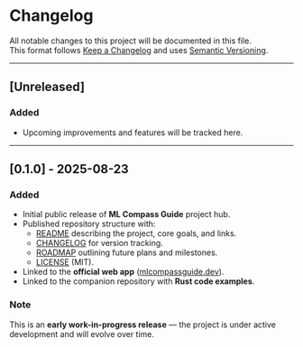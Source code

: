 # Changelog

All notable changes to this project will be documented in this file.  
This format follows [Keep a Changelog](https://keepachangelog.com/en/1.0.0/) and uses [Semantic Versioning](https://semver.org/).

---

## [Unreleased]

### Added
- Upcoming improvements and features will be tracked here.

---

## [0.1.0] - 2025-08-23

### Added
- Initial public release of **ML Compass Guide** project hub.  
- Published repository structure with:
  - [README](./README.md) describing the project, core goals, and links.  
  - [CHANGELOG](./CHANGELOG.md) for version tracking.  
  - [ROADMAP](./ROADMAP.md) outlining future plans and milestones.  
  - [LICENSE](./LICENSE) (MIT).  
- Linked to the **official web app** ([mlcompassguide.dev](https://mlcompassguide.dev)).  
- Linked to the companion repository with **Rust code examples**.

### Note
This is an **early work-in-progress release** — the project is under active development and will evolve over time.
